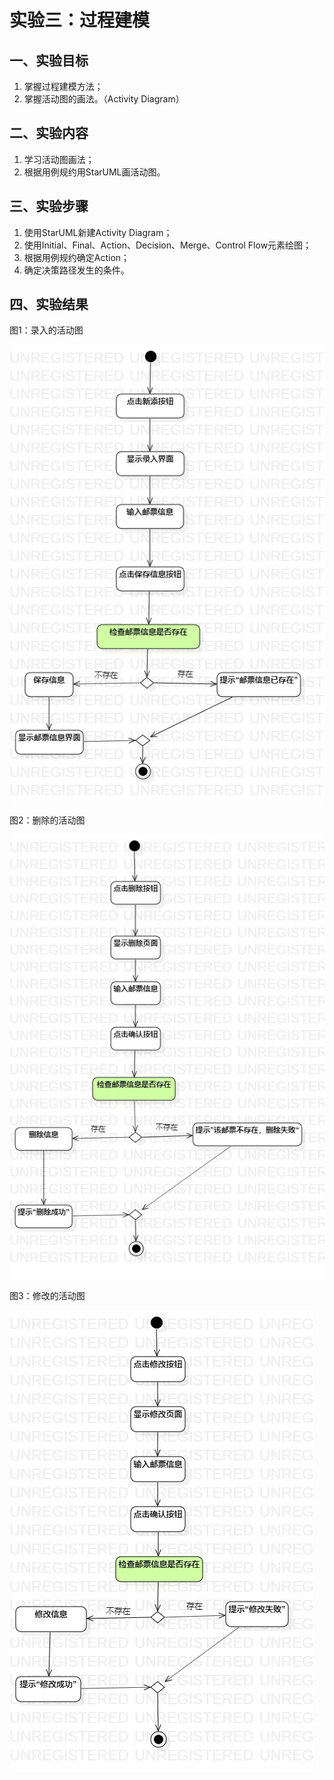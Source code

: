 # 实验三：过程建模

## 一、实验目标

1. 掌握过程建模方法；
2. 掌握活动图的画法。（Activity Diagram）    

## 二、实验内容

1. 学习活动图画法；  
2. 根据用例规约用StarUML画活动图。    

## 三、实验步骤

1. 使用StarUML新建Activity Diagram；  
2. 使用Initial、Final、Action、Decision、Merge、Control Flow元素绘图；
3. 根据用例规约确定Action； 
4. 确定决策路径发生的条件。 


## 四、实验结果
图1：录入的活动图 

![录入的活动图](录入的活动图.jpg)



图2：删除的活动图

![删除的活动图](删除的活动图.jpg)



图3：修改的活动图

![修改的活动图](修改的活动图.jpg)



